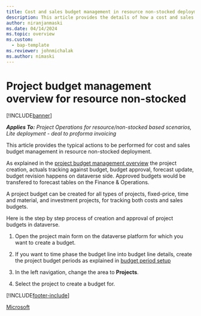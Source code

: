```yaml
---
title: Cost and sales budget management in resource non-stocked deployment.
description: This article provides the details of how a cost and sales budgets can be managed in resource non-stocked deployment. 
author: niranjanmaski
ms.date: 04/14/2024
ms.topic: overview
ms.custom: 
  - bap-template
ms.reviewer: johnmichalak
ms.author: nimaski
---
```


# Project budget management overview for resource non-stocked

[!INCLUDE[banner](../includes/banner.md)]

_**Applies To:** Project Operations for resource/non-stocked based scenarios, Lite deployment - deal to proforma invoicing_

This article provides the typical actions to be performed for cost and sales budget management in resource non-stocked deployment. 

As explained in the [project budget management overview](project-budget-management-overview-res-non-stocked.md) the project creation, actuals tracking against budget, budget approval, forecast update, budget revision happens on dataverse side. Approved budgets would be transfered to forecast tables on the Finance & Operations. 

A project budget can be created for all types of projects, fixed-price, time and material, and investment projects, for tracking both costs and sales budgets.

Here is the step by step process of creation and approval of project budgets in dataverse.

1. Open the project main form on the dataverse platform for which you want to create a budget.
1. If you want to time phase the budget line into budget line details, create the project budget periods as explained in [budget period setup](../pro/budget/budget-period-setup.md)
   
1. In the left navigation, change the area to **Projects**.
1. Select the project to create a budget for.

[!INCLUDE[footer-include](../includes/footer-banner.md)]

[Microsoft](https://www.microsoft.com)

